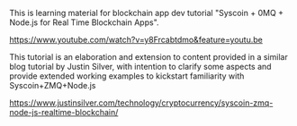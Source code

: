 This is learning material for blockchain app dev tutorial "Syscoin + 0MQ + Node.js for Real Time Blockchain Apps".

https://www.youtube.com/watch?v=y8Frcabtdmo&feature=youtu.be


This tutorial is an elaboration and extension to content provided in a similar blog tutorial by Justin Silver, with intention to clarify some aspects and provide extended working examples to kickstart familiarity with Syscoin+ZMQ+Node.js

https://www.justinsilver.com/technology/cryptocurrency/syscoin-zmq-node-js-realtime-blockchain/ 


